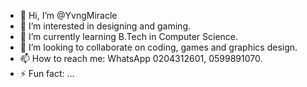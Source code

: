 - 👋 Hi, I’m @YvngMiracle
- 👀 I’m interested in designing and gaming.
- 🌱 I’m currently learning B.Tech in Computer Science.
- 💞️ I’m looking to collaborate on coding, games and graphics design.
- 📫 How to reach me: WhatsApp 0204312601, 0599891070.
- ⚡ Fun fact: ...

<!---
YvngMiracle/YvngMiracle is a ✨ special ✨ repository because its `README.md` (this file) appears on your GitHub profile.
You can click the Preview link to take a look at your changes.
--->
